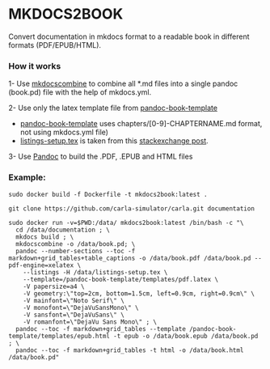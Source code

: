# MKDOCS2BOOK
Convert documentation in mkdocs format to a readable book in different formats (PDF/EPUB/HTML).

### How it works

1- Use [mkdocscombine](https://github.com/twardoch/mkdocs-combine.git) to combine all *.md files into a single pandoc (book.pd) file with the help of mkdocs.yml. 

2- Use only the latex template file from [pandoc-book-template](https://github.com/wikiti/pandoc-book-template.git)

* [pandoc-book-template](https://github.com/wikiti/pandoc-book-template.git) uses chapters/[0-9]-CHAPTERNAME.md format, not using mkdocs.yml file)
* [listings-setup.tex](listings-setup.tex)  is taken from this [stackexchange post](https://tex.stackexchange.com/questions/179926/pandoc-markdown-to-pdf-without-cutting-off-code-block-lines-that-are-too-long).
    

3- Use [Pandoc](https://pandoc.org/) to build the .PDF, .EPUB and HTML files

### Example:

```
sudo docker build -f Dockerfile -t mkdocs2book:latest .

git clone https://github.com/carla-simulator/carla.git documentation

sudo docker run -v=$PWD:/data/ mkdocs2book:latest /bin/bash -c "\
  cd /data/documentation ; \
  mkdocs build ; \
  mkdocscombine -o /data/book.pd; \
  pandoc --number-sections --toc -f markdown+grid_tables+table_captions -o /data/book.pdf /data/book.pd --pdf-engine=xelatex \
    --listings -H /data/listings-setup.tex \
    --template=/pandoc-book-template/templates/pdf.latex \
    -V papersize=a4 \
    -V geometry:\"top=2cm, bottom=1.5cm, left=0.9cm, right=0.9cm\" \
    -V mainfont=\"Noto Serif\" \
    -V monofont=\"DejaVuSansMono\" \
    -V sansfont=\"DejaVuSans\" \
    -V romanfont=\"DejaVu Sans Mono\" ; \
  pandoc --toc -f markdown+grid_tables --template /pandoc-book-template/templates/epub.html -t epub -o /data/book.epub /data/book.pd ; \
  pandoc --toc -f markdown+grid_tables -t html -o /data/book.html /data/book.pd"
  
```

